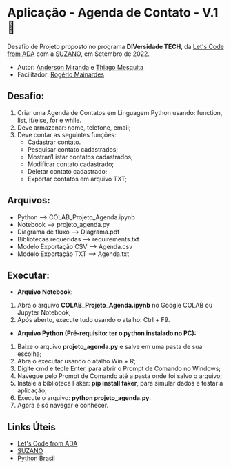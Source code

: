 # **Aplicação - Agenda de Contato - V.1** 🚀

Desafio de Projeto proposto no programa **DIVersidade TECH**, da [Let's Code from ADA](https://www.letscode.com.br/) com a [SUZANO](https://www.suzano.com.br/), em Setembro de 2022.

- Autor: [Anderson Miranda](https://github.com/aluipio) e [Thiago Mesquita]()
- Facilitador: [Rogério Mainardes]()


## **Desafio:**

1. Criar uma Agenda de Contatos em Linguagem Python usando: function, list, if/else, for e while.
2. Deve armazenar: nome, telefone, email;
3. Deve contar as seguintes funções:
	- Cadastrar contato.
	- Pesquisar contato cadastrados;
	- Mostrar/Listar contatos cadastrados;
	- Modificar contato cadastrado;
	- Deletar contato cadastrado;
	- Exportar contatos em arquivo TXT;


## **Arquivos:**

- Python 					--> COLAB_Projeto_Agenda.ipynb
- Notebook 					--> projeto_agenda.py
- Diagrama de fluxo 		--> Diagrama.pdf
- Bibliotecas requeridas 	--> requirements.txt
- Modelo Exportação CSV 	--> Agenda.csv 
- Modelo Exportação TXT 	--> Agenda.txt 


## **Executar:**

* **Arquivo Notebook:**
1. Abra o arquivo **COLAB_Projeto_Agenda.ipynb** no Google COLAB ou Jupyter Notebook;
2. Após aberto, execute tudo usando o atalho: Ctrl + F9.

* **Arquivo Python (Pré-requisito: ter o python instalado no PC):**
1. Baixe o arquivo **projeto_agenda.py** e salve em uma pasta de sua escolha;
2. Abra o executar usando o atalho Win + R;
3. Digite cmd e tecle Enter, para abrir o Prompt de Comando no Windows;
4. Navegue pelo Prompt de Comando até a pasta onde foi salvo o arquivo;
5. Instale a biblioteca Faker: **pip install faker**, para simular dados e testar a aplicação;
6. Execute o arquivo: **python projeto_agenda.py**.
7. Agora é só navegar e conhecer.


## **Links Úteis**

- [Let's Code from ADA](https://www.letscode.com.br/)
- [SUZANO](https://www.suzano.com.br/)
- [Python Brasil](https://python.org.br/)
